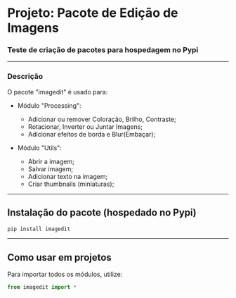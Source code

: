 # Projeto: Pacote de Edição de Imagens
### Teste de criação de pacotes para hospedagem no Pypi

-----------------------------------------
### Descrição
O pacote "imagedit" é usado para:

- Módulo "Processing":
  - Adicionar ou remover Coloração, Brilho, Contraste;
  - Rotacionar, Inverter ou Juntar Imagens;
  - Adicionar efeitos de borda e Blur(Embaçar);

- Módulo "Utils":
  - Abrir a imagem;
  - Salvar imagem;
  - Adicionar texto na imagem;
  - Criar thumbnails (miniaturas);
---------------------------------------------

## Instalação do pacote (hospedado no Pypi)

```bash
pip install imagedit
```
-------------------------------------------------
## Como usar em projetos

Para importar todos os módulos, utilize:
```python
from imagedit import *
```

